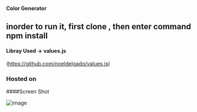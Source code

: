 #### Color Generator

## inorder to run it, first clone , then enter command npm install 

#### Libray Used -> values.js
(https://github.com/noeldelgado/values.js)


### Hosted on 

####Screen Shot

![image](https://user-images.githubusercontent.com/97975048/232595917-e65fe4c3-fc1c-4848-8b6b-d2887243b886.png)





